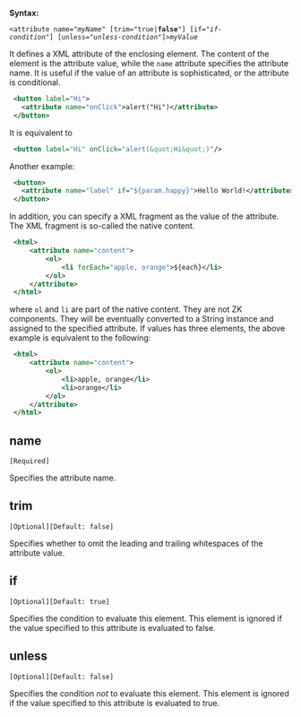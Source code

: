 

**Syntax:**

`<attribute name="`*`myName`*`" [trim="true|`**`false`**`"] [if="`*`if-condition`*`"] [unless="`*`unless-condition`*`"]>`*`myValue`*</attribute>

It defines a XML attribute of the enclosing element. The content of the
element is the attribute value, while the `name` attribute specifies the
attribute name. It is useful if the value of an attribute is
sophisticated, or the attribute is conditional.

``` xml
 <button label="Hi">
   <attribute name="onClick">alert("Hi")</attribute>
 </button>
```

It is equivalent to

``` xml
 <button label="Hi" onClick="alert(&quot;Hi&quot;)"/>
```

Another example:

``` xml
 <button>
   <attribute name="label" if="${param.happy}">Hello World!</attribute>
 </button>
```

In addition, you can specify a XML fragment as the value of the
attribute. The XML fragment is so-called the native content.

``` xml
 <html>
     <attribute name="content">
         <ol>
             <li forEach="apple, orange">${each}</li>
         </ol>
     </attribute>
 </html>
```

where `ol` and `li` are part of the native content. They are not ZK
components. They will be eventually converted to a String instance and
assigned to the specified attribute. If values has three elements, the
above example is equivalent to the following:

``` xml
 <html>
     <attribute name="content">
         <ol>
             <li>apple, orange</li>
             <li>orange</li>
         </ol>
     </attribute>
 </html>
```

## name

`[Required]`

Specifies the attribute name.

## trim

`[Optional][Default: false]`

Specifies whether to omit the leading and trailing whitespaces of the
attribute value.

## if

`[Optional][Default: true]`

Specifies the condition to evaluate this element. This element is
ignored if the value specified to this attribute is evaluated to false.

## unless

`[Optional][Default: false]`

Specifies the condition *not* to evaluate this element. This element is
ignored if the value specified to this attribute is evaluated to true.

#
